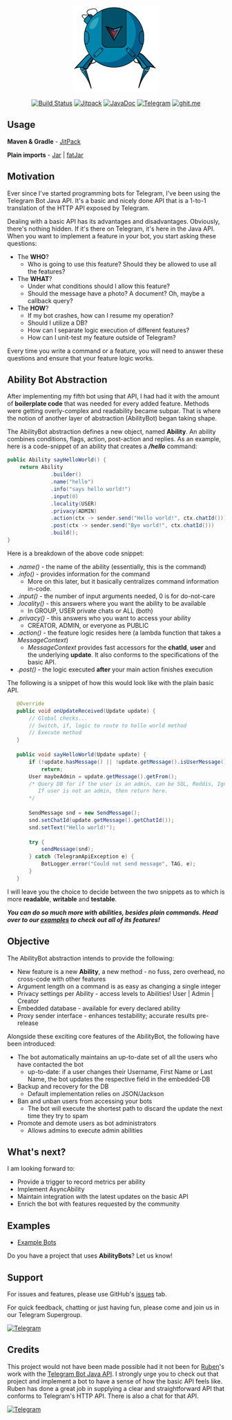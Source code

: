 <div align="center">
  <img src="https://github.com/addo37/AbilityBots/blob/gh-pages/images/API%20BOT-03.png?raw=true" alt="abilitybots" width="200" height="200"/>

[![Build Status](https://travis-ci.org/addo37/AbilityBots.svg?branch=master)](https://travis-ci.org/addo37/AbilityBots)
[![Jitpack](https://jitpack.io/v/addo37/AbilityBots.svg)](https://jitpack.io/#addo37/AbilityBots)
[![JavaDoc](http://svgur.com/i/1Ex.svg)](https://addo37.github.io/AbilityBots/)
[![Telegram](http://trellobot.doomdns.org/telegrambadge.svg)](https://telegram.me/AbilityBots)
[![ghit.me](https://ghit.me/badge.svg?repo=addo37/AbilityBots)](https://ghit.me/repo/addo37/AbilityBots)

</div>

Usage
-----
**Maven & Gradle** - [JitPack](https://jitpack.io/#addo37/AbilityBots/v1.2.3)

**Plain imports** - [Jar](https://github.com/addo37/AbilityBots/releases/download/v1.2.3/AbilityBots-1.2.3.jar) | [fatJar](https://github.com/addo37/AbilityBots/releases/download/v1.2.3/AbilityBots-with-dependencies-1.2.3.jar)

Motivation
----------
Ever since I've started programming bots for Telegram, I've been using the Telegram Bot Java API. It's a basic and nicely done API that is a 1-to-1 translation of the HTTP API exposed by Telegram.

Dealing with a basic API has its advantages and disadvantages. Obviously, there's nothing hidden. If it's there on Telegram, it's here in the Java API.
When you want to implement a feature in your bot, you start asking these questions:

* The **WHO**?
    * Who is going to use this feature? Should they be allowed to use all the features?
* The **WHAT**?
    * Under what conditions should I allow this feature?
    * Should the message have a photo? A document? Oh, maybe a callback query?
* The **HOW**?
    * If my bot crashes, how can I resume my operation?
    * Should I utilize a DB?
    * How can I separate logic execution of different features?
    * How can I unit-test my feature outside of Telegram?

Every time you write a command or a feature, you will need to answer these questions and ensure that your feature logic works.

Ability Bot Abstraction
-----------------------
After implementing my fifth bot using that API, I had had it with the amount of **boilerplate code** that was needed for every added feature. Methods were getting overly-complex and readability became subpar.
That is where the notion of another layer of abstraction (AbilityBot) began taking shape.

The AbilityBot abstraction defines a new object, named **Ability**. An ability combines conditions, flags, action, post-action and replies.
As an example, here is a code-snippet of an ability that creates a ***/hello*** command:

```java
public Ability sayHelloWorld() {
    return Ability
              .builder()
              .name("hello")
              .info("says hello world!")
              .input(0)
              .locality(USER)
              .privacy(ADMIN)
              .action(ctx -> sender.send("Hello world!", ctx.chatId()))
              .post(ctx -> sender.send("Bye world!", ctx.chatId()))
              .build();
}
```
Here is a breakdown of the above code snippet:
* *.name()* - the name of the ability (essentially, this is the command)
* *.info()* - provides information for the command
    * More on this later, but it basically centralizes command information in-code.
* *.input()* - the number of input arguments needed, 0 is for do-not-care
* *.locality()* - this answers where you want the ability to be available
    * In GROUP, USER private chats or ALL (both)
* *.privacy()* - this answers who you want to access your ability
    * CREATOR, ADMIN, or everyone as PUBLIC
* *.action()* - the feature logic resides here (a lambda function that takes a *MessageContext*)
    * *MessageContext* provides fast accessors for the **chatId**, **user** and the underlying **update**. It also conforms to the specifications of the basic API.
* *.post()* - the logic executed **after** your main action finishes execution

The following is a snippet of how this would look like with the plain basic API.

```java
   @Override
   public void onUpdateReceived(Update update) {
       // Global checks...
       // Switch, if, logic to route to hello world method
       // Execute method
   }

   public void sayHelloWorld(Update update) {
       if (!update.hasMessage() || !update.getMessage().isUserMessage() || !update.getMessage().hasText() || update.getMessage.getText().isEmpty())
           return;
       User maybeAdmin = update.getMessage().getFrom();
       /* Query DB for if the user is an admin, can be SQL, Reddis, Ignite, etc...
          If user is not an admin, then return here.
       */

       SendMessage snd = new SendMessage();
       snd.setChatId(update.getMessage().getChatId());
       snd.setText("Hello world!");

       try {
           sendMessage(snd);
       } catch (TelegramApiException e) {
           BotLogger.error("Could not send message", TAG, e);
       }
   }
```

I will leave you the choice to decide between the two snippets as to which is more **readable**, **writable** and **testable**.

***You can do so much more with abilities, besides plain commands. Head over to our [examples](#examples) to check out all of its features!***

Objective
---------
The AbilityBot abstraction intends to provide the following:
* New feature is a new **Ability**, a new method - no fuss, zero overhead, no cross-code with other features
* Argument length on a command is as easy as changing a single integer
* Privacy settings per Ability - access levels to Abilities! User | Admin | Creator
* Embedded database - available for every declared ability
* Proxy sender interface - enhances testability; accurate results pre-release

Alongside these exciting core features of the AbilityBot, the following have been introduced:
* The bot automatically maintains an up-to-date set of all the users who have contacted the bot
    * up-to-date: if a user changes their Username, First Name or Last Name, the bot updates the respective field in the embedded-DB
* Backup and recovery for the DB
    * Default implementation relies on JSON/Jackson
* Ban and unban users from accessing your bots
    * The bot will execute the shortest path to discard the update the next time they try to spam
* Promote and demote users as bot administrators
    * Allows admins to execute admin abilities

What's next?
------------
I am looking forward to:
* Provide a trigger to record metrics per ability
* Implement AsyncAbility
* Maintain integration with the latest updates on the basic API
* Enrich the bot with features requested by the community

Examples
-------------------
* [Example Bots](https://github.com/addo37/ExampleBots)

Do you have a project that uses **AbilityBots**? Let us know!

Support
-------
For issues and features, please use GitHub's [issues](https://github.com/addo37/AbilityBots/issues) tab.

For quick feedback, chatting or just having fun, please come and join us in our Telegram Supergroup.

[![Telegram](http://trellobot.doomdns.org/telegrambadge.svg)](https://telegram.me/AbilityBots)

Credits
-------
This project would not have been made possible had it not been for [Ruben](https://github.com/rubenlagus)'s work with the [Telegram Bot Java API](https://github.com/rubenlagus/TelegramBots).
I strongly urge you to check out that project and implement a bot to have a sense of how the basic API feels like.
Ruben has done a great job in supplying a clear and straightforward API that conforms to Telegram's HTTP API.
There is also a chat for that API.

[![Telegram](http://trellobot.doomdns.org/telegrambadge.svg)](https://telegram.me/JavaBotsApi)
